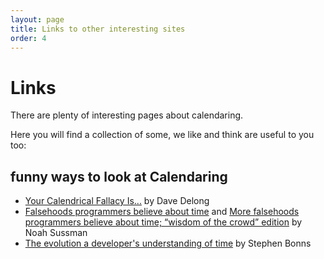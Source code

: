 ```yaml
---
layout: page
title: Links to other interesting sites
order: 4
---
```



# Links

There are plenty of interesting pages about calendaring.

Here you will find a collection of some, we like and think are useful to you too:

## funny ways to look at Calendaring
- [Your Calendrical Fallacy Is...](http://yourcalendricalfallacyis.com/) by Dave Delong
- [Falsehoods programmers believe about time](http://infiniteundo.com/post/25326999628/falsehoods-programmers-believe-about-time) and [More falsehoods programmers believe about time; “wisdom of the crowd” edition](http://infiniteundo.com/post/25509354022/more-falsehoods-programmers-believe-about-time) by Noah Sussman
- [The evolution a developer's understanding of time](https://twitter.com/stephenbinns/status/842330300000665601) by Stephen Bonns
